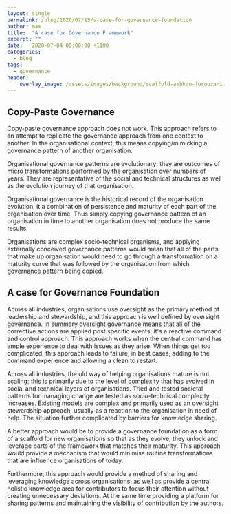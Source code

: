 ```yaml
---
layout: single
permalink: /blog/2020/07/15/a-case-for-governance-foundation
author: max
title:  "A case for Governance Framework"
excerpt: ""
date:   2020-07-04 00:00:00 +1100
categories:
  - blog
tags:
  - governance
header:
    overlay_image: /assets/images/background/scaffold-ashkan-forouzani-v31lgBn5114-unsplash.webp 
---
```


## Copy-Paste Governance

Copy-paste governance approach does not work. This approach refers to an attempt to replicate the governance approach from one context to another. In the organisational context, this means copying/mimicking a governance pattern of another organisation. 

Organisational governance patterns are evolutionary; they are outcomes of micro transformations performed by the organisation over numbers of years. They are representative of the social and technical structures as well as the evolution journey of that organisation. 

Organisational governance is the historical record of the organisation evolution; it a combination of persistence and maturity of each part of the organisation over time. Thus simply copying governance pattern of an organisation in time to another organisation does not produce the same results.

Organisations are complex socio-technical organisms, and applying externally conceived governance patterns would mean that all of the parts that make up organisation would need to go through a transformation on a maturity curve that was followed by the organisation from which governance pattern being copied.  

## A case for Governance Foundation

Across all industries, organisations use oversight as the primary method of leadership and stewardship, and this approach is well defined by oversight governance. In summary oversight governance means that all of the corrective actions are applied post specific events; it's a reactive command and control approach. This approach works when the central command has ample experience to deal with issues as they arise. When things get too complicated, this approach leads to failure, in best cases, adding to the command experience and allowing a clean to restart.

Across all industries, the old way of helping organisations mature is not scaling; this is primarily due to the level of complexity that has evolved in social and technical layers of organisations. Tried and tested societal patterns for managing change are tested as socio-technical complexity increases. Existing models are complex and primarily used as an oversight stewardship approach, usually as a reaction to the organisation in need of help. The situation further complicated by barriers for knowledge sharing.  

A better approach would be to provide a governance foundation as a form of a scaffold for new organisations so that as they evolve, they unlock and leverage parts of the framework that matches their maturity. This approach would provide a mechanism that would minimise routine transformations that are influence organisations of today. 

Furthermore, this approach would provide a method of sharing and leveraging knowledge across organisations, as well as provide a central holistic knowledge area for contributors to focus their attention without creating unnecessary deviations. At the same time providing a platform for sharing patterns and maintaining the visibility of contribution by the authors.
